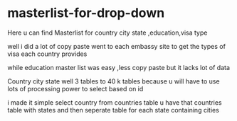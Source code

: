 # masterlist-for-drop-down
Here u can find Masterlist for country city state ,education,visa type



well i did a lot of copy paste went to each embassy site to get the types of visa each country provides



while education master list was easy ,less copy paste but it lacks lot of data


Country city state well 3 tables to 40 k tables because u will have to use lots of processing power to select based on id

i made it simple select country from countries table u have that countries table with states and then seperate table for each state containing cities 



